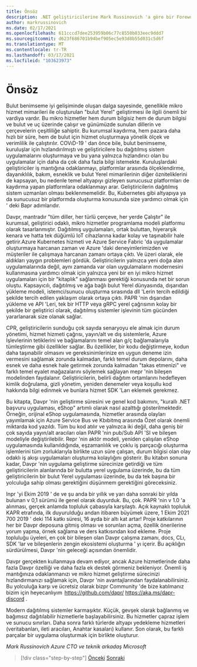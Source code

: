 ```yaml
---
title: Önsöz
description: .NET geliştiricilerine Mark Russinovich 'a göre bir Foreword-DAPR
author: markrussinovich
ms.date: 02/17/2021
ms.openlocfilehash: 611cccd7dee253959b06c77c8550b833eec9ddd7
ms.sourcegitcommit: d623f686701b94bef905ec5e93d8b55d031c5d6f
ms.translationtype: MT
ms.contentlocale: tr-TR
ms.lasthandoff: 03/17/2021
ms.locfileid: "103623973"
---
```

# <a name="foreword"></a>Önsöz

Bulut benimseme iyi gelişiminde oluşan dalga sayesinde, genellikle mikro hizmet mimarileri ile oluşturulan "bulut Yerel" geliştirmesi ile ilgili önemli bir vardiya vardır. Bu mikro hizmetler hem durum bilgisiz hem de durum bilgisi ve bulut ve uç üzerinde çalışır ve günümüzde sunulan dillerin ve çerçevelerin çeşitliliğe sahiptir. Bu kurumsal kaydırma, hem pazara daha hızlı bir süre, hem de bulut için hizmet oluşturmaya yönelik ölçek ve verimlilik ile çalıştırılır. COVıD-19 ' dan önce bile, bulut benimseme, kuruluşlar için hızlandırılmıştı ve geliştiricilere bu dağıtılmış sistem uygulamalarını oluşturmaya ve bu yana yalnızca hızlandırıcı olan bu uygulamalar için daha da çok daha fazla bilgi istemekte. Kuruluşlardaki geliştiriciler iş mantığına odaklanmayı, platformlar arasında ölçeklendirme, dayanıklılık, bakım, esneklik ve bulut Yerel mimarilerinin diğer özniteliklerini de kapsayan, bu nedenle temel altyapıyı gizleyen sunucusuz platformları de kaydırma yapan platformlara odaklanmayı arar. Geliştiricilerin dağıtılmış sistem uzmanları olması beklenmemelidir. Bu, Kubernetes gibi altyapıya ya da sunucusuz bir platformda oluşturma konusunda size yardımcı olmak için ' deki Bapr adımlarıdır.

Davpr, mantradır "tüm diller, her türlü çerçeve, her yerde Çalıştır" ile kurumsal, geliştirici odaklı, mikro hizmetler programlama modeli platformu olarak tasarlanmıştır. Dağıtılmış uygulamaları, ortak buluttan, hiyerarşik kenara ve hatta tek düğümlü IoT cihazlarına kadar kolay ve taşınabilir hale getirir.Azure Kubernetes hizmeti ve Azure Service Fabric 'da uygulamalar oluşturmaya harcanan zaman ve Azure 'daki deneyimlerimizden ve müşteriler ile çalışmaya harcanan zamanı ortaya çıktı. Ve üzeri olarak, ele aldıkları yaygın problemleri gördük. Geliştiricilerin yalnızca yeni doğa alan uygulamalarında değil, aynı zamanda var olan uygulamaların modernesini kullanmasına yardımcı olmak için yalnızca yeni bir en iyi mikro hizmet uygulamaları için bir "kitaplık" sağlanması gerektiği konusunda net bir sorun oluştu. Kapsayıcılı, dağıtılmış ve ağa bağlı bulut Yerel dünyasında, dışarıdan yükleme modeli, istemci/sunucu oluşturma sırasında dll 'Lerin tercih edildiği şekilde tercih edilen yaklaşım olarak ortaya çıktı. PAPR 'nin dışarıdan yükleme ve API 'Leri, tek bir HTTP veya gRPC yerel çağrısının kolay bir şekilde bir geliştirici olarak, dağıtılmış sistemler işlevinin tüm gücünden yararlanarak size olanak sağlar.

CPR, geliştiricilerin sunduğu çok sayıda senaryoyu ele almak için durum yönetimi, hizmet hizmeti çağrısı, yayın/alt ve dış sistemlerle, Azure Işlevlerinin tetiklerini ve bağlamalarını temel alan g/ç bağlamalarıyla tümleştirme gibi özellikler sağlar. Bu özellikler, bir kodu değiştirmeye, kodun daha taşınabilir olmasını ve gereksinimlerinize en uygun deneme izin vermesini sağlamak zorunda kalmadan, farklı temel durum depolarını, daha esnek ve daha esnek hale getirmek zorunda kalmadan "takas etmenizi" ve farklı temel eyalet mağazalarını söylemek sağlayan mepr 'nin bileşen modelinden faydalanır. Geliştiricilerin, belirli dağıtım ortamlarını hedefleyen kimlik doğrulama, gizli yönetim, yeniden denemeler veya koşullu kod hakkında bilgi edinmek ve bunlara hizmet SDK 'Ları eklemek gerekmez.

Bu kitapta, Davpr 'nin geliştirme süresini ve genel kod bakımını, "kurallı .NET başvuru uygulaması, eShop" artımlı olarak nasıl azalttığı gösterilmektedir. Örneğin, orijinal eShop uygulamasında, hizmetler arasında olayları yayımlamak için Azure Service Bus ve Kbıbitmq arasında Özet olarak önemli miktarda kod yazıldı. Tüm bu kod atılır ve yalnızca iki değil, daha geniş bir çok sayıda yayın/alt aracıları olan PAPR 'nin pub/Sub API 'SI ve bileşen modeliyle değiştirilebilir. Repr 'nin aktör modeli, yeniden çalışılan eShop uygulamasında kullanıldığında, eşzamanlılık ve çoklu iş parçacığı oluşturma işlemlerini tüm zorluklarıyla birlikte uzun süre çalışan, durum bilgisi olan olay odaklı iş akışı uygulamaları oluşturma kolaylığını gösterir. Bu kitabın sonuna kadar, Davpr 'nin uygulama geliştirme sürecinize getirdiği ve tüm geliştiricilerin alanlarında bir bulutta yerel uygulama üzerinde, bu da tüm geliştiricilerin bir bulut Yerel uygulaması üzerinde, bu da tek başına bir yolculuğa sahip olması gerektiğini düşünmem gerektiğini göreceksiniz.

Inpr 'yi Ekim 2019 ' de ve şu anda bir yıllık ve yarı daha sonraki bir yılda bulunan v 0,1 sürümü ile genel olarak duyurduk. Bu, çok. PAPR 'nin v 1.0 'a alınması, gerçek anlamda topluluk çabasıyla karşılaştı. Açık kaynaklı topluluk KAPR etrafında, ilk duyurulduğu andan itibaren büyümek üzere, 1 Ekim 2021 700 2019 ' deki 114 katkı süresi, 16 ayda bir altı kat artar!  Proje katkılarının her bir Davpr deposuna gitmiş olması ve sorunları açma, özellik önerilerine yorum yapma, örnek sağlama ve ders katkısından kod ekleme. Proje topluluğu üyeleri, en çok bir bileşen olan Davpr çalışma zamanı, docs, CLı, SDK 'lar ve bileşenlerin zengin ekosistemi oluşturma ' yı içerir. Bu açıklığın sürdürülmesi, Davpr 'nin geleceği açısından önemlidir.

Davpr gerçekten kullanmaya devam ediyor, ancak Azure hizmetlerinde daha fazla Davpr özelliği ve daha fazla ek destek görmeniz bekleniyor. Önemli iş mantığınıza odaklanmanızı ve mikro hizmet geliştirme sürecinizi hızlandırmanızı sağlamak için, Davpr 'nin avantajlarından faydalanabilirsiniz. Bu yolculuğa karşı ve ücretsiz olarak bizpr Community 'de bize katılmanız bizim için heyecanlıyım  <https://github.com/dapr/> <https://aka.ms/dapr-discord> .

Modern dağıtılmış sistemler karmaşıktır. Küçük, gevşek olarak bağlanmış ve bağımsız dağıtılabilir hizmetlerle başlayabilirsiniz. Bu hizmetler çapraz işlem ve sunucu sınırları. Daha sonra farklı türlerde altyapı yedekleme hizmetleri (veritabanları, ileti aracıları, Anahtar kasaları) kullanır. Son olarak, bu farklı parçalar bir uygulama oluşturmak için birlikte oluşturur.

*Mark Russinovich* 
 *Azure CTO ve teknik arkadaş* 
 *Microsoft*

> [!div class="step-by-step"]
> [Önceki](index.md) 
>  [Sonraki](the-world-is-distributed.md)
